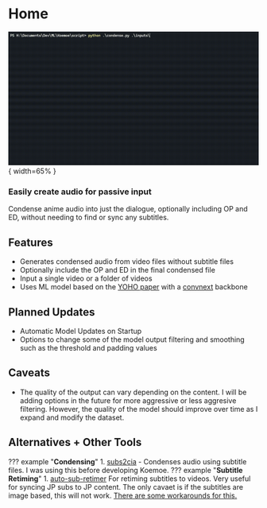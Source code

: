 # Home
![Koemoe](images/Koemoe.gif){ width=65% }
### Easily create audio for passive input
Condense anime audio into just the dialogue, optionally including OP and ED, without needing to find or sync any subtitles.

## Features

* Generates condensed audio from video files without subtitle files
* Optionally include the OP and ED in the final condensed file
* Input a single video or a folder of videos
* Uses ML model based on the [YOHO paper](https://arxiv.org/abs/2109.00962) with a [convnext](https://arxiv.org/abs/2201.03545) backbone

## Planned Updates
* Automatic Model Updates on Startup
* Options to change some of the model output filtering and smoothing such as the threshold and padding values

## Caveats
* The quality of the output can vary depending on the content. I will be adding options in the future for more aggressive or less aggresive filtering. However, the quality of the model should improve over time as I expand and modify the dataset. 

## Alternatives + Other Tools
??? example "**Condensing**"
    1.
        [subs2cia](https://github.com/dxing97/subs2cia) - Condenses audio using subtitle files. I was using this before developing Koemoe.
??? example "**Subtitle Retiming**"
    1.
        [auto-sub-retimer](https://github.com/kanjieater/auto-sub-retimer)
        For retiming subtitles to videos. Very useful for syncing JP subs to JP content. The only cavaet is if the subtitles are image based, this will not work. [There are some workarounds for this.](guides.md#extracting-image-based-subtitles-and-converting-them)